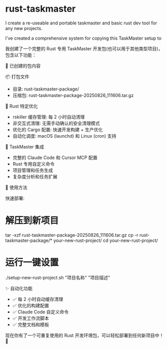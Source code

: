 # rust-taskmaster
I create a re-useable and portable taskmaster and basic rust dev tool for any new projects.

I've created a comprehensive system for copying this TaskMaster setup to

  我创建了一个完整的 Rust 专用 TaskMaster 开发包(也可以用于其他类型项目)，包含以下功能：

  🎉 已创建的包内容

  📦 打包文件

  - 目录: rust-taskmaster-package/
  - 压缩包: rust-taskmaster-package-20250826_111606.tar.gz

  🦀 Rust 特定优化

  - rskiller 缓存管理: 每 2 小时自动清理
  - 非交互式清理: 无需手动确认的安全清理模式
  - 优化的 Cargo 配置: 快速开发构建 + 生产优化
  - 自动化调度: macOS (launchd) 和 Linux (cron) 支持

  🤖 TaskMaster 集成

  - 完整的 Claude Code 和 Cursor MCP 配置
  - Rust 专用自定义命令
  - 项目管理和任务生成
  - 复杂度分析和任务扩展

  📝 使用方法

  快速部署:
  # 解压到新项目
  tar -xzf rust-taskmaster-package-20250826_111606.tar.gz
  cp -r rust-taskmaster-package/* your-new-rust-project/
  cd your-new-rust-project/

  # 运行一键设置
  ./setup-new-rust-project.sh "项目名称" "项目描述"

  ✨ 自动化功能

  - ✅ 每 2 小时自动缓存清理
  - ✅ 优化的构建配置
  - ✅ Claude Code 自定义命令
  - ✅ 开发工作流脚本
  - ✅ 完整文档和模板

  现在你有了一个可重复使用的 Rust
  开发环境包，可以轻松部署到任何新项目中！🚀
